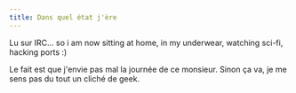 ```yaml
---
title: Dans quel état j'ère
---
```


Lu sur IRC... so i am now sitting at home, in my underwear, watching sci-fi,
hacking ports :)

Le fait est que j'envie pas mal la journée de ce monsieur. Sinon ça va, je me
sens pas du tout un cliché de geek.


